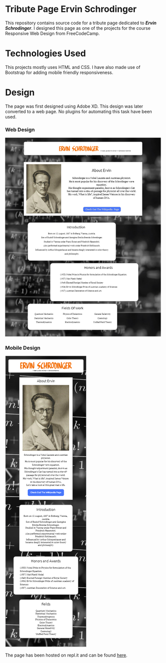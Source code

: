 # Tribute Page Ervin Schrodinger

This repository contains source code for a tribute page dedicated to ***Ervin Schrodinger***.
I designed this page as one of the projects for the course Responsive Web Design from FreeCodeCamp.

# Technologies Used

This projects mostly uses HTML and CSS. I have also made use of Bootstrap for adding mobile friendly responsiveness.

# Design

The page was first designed using Adobe XD. This design was later converted to a web page. No plugins for automating this task have been used.

### Web Design

<img src = "output_images/tribute_page-web_design.PNG">

### Mobile Design

<img src = "output_images/tribute_page-mobile_design.PNG">

The page has been hosted on repl.it and can be found <a href = "https://tributepage-ervinschrodinger.ashish1123.repl.co/"> here</a>.
